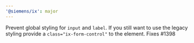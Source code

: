 ```yaml
---
'@siemens/ix': major
---
```


Prevent global styling for `input` and `label`. If you still want to use the legacy styling provide a `class="ix-form-control"` to the element. Fixes #1398 

